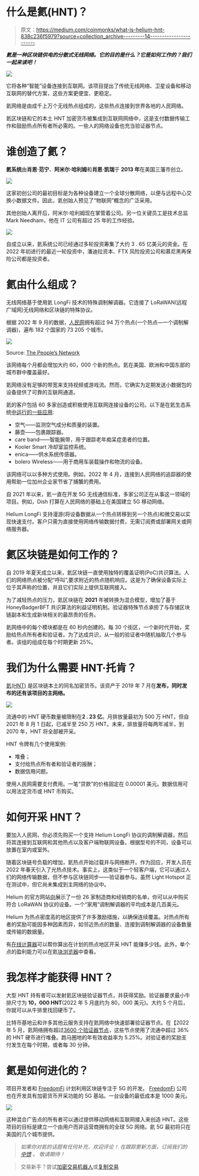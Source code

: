 # 什么是氦(HNT)？

> 原文：<https://medium.com/coinmonks/what-is-helium-hnt-838c236f5979?source=collection_archive---------14----------------------->

***氦是一种区块链供电的分散式无线网络。它的目的是什么？它是如何工作的？我们一起来读吧！***

![](img/93d25f731c4c45af132c941763c9bc8d.png)

它将各种“智能”设备连接到互联网。该项目提出了传统无线网络、卫星设备和移动互联网的替代方案，这些方案更便宜、更稳定。

氦网络是由成千上万个无线热点组成的，这些热点连接到世界各地的人民网络。

氦区块链和它的本土 HNT 加密货币被集成到互联网网络中，这是支付数据传输工作和鼓励热点所有者所必需的。一些人的网络设备也充当验证器节点。

# 谁创造了氦？

**氦系统**由**肖恩·范宁**、**阿米尔·哈利姆**和**肖恩·凯瑞**于 **2013 年**在美国三藩市创立。

![](img/da5e12ab9030212ba16a78440ab2af9b.png)

这家初创公司的最初目标是为各种设备建立一个全球分散网络，以便与远程中心交换小数据文件。因此，氦创始人预见了“物联网”概念的广泛采用。

其他创始人离开后，阿米尔·哈利姆现在掌管着公司。另一位关键员工是技术总监 Mark Needham，他在 IT 公司有超过 25 年的工作经验。

![](img/cc60f2b3bd3bb008c1d21e4c6ed0f453.png)

自成立以来，氦系统公司已经通过多轮投资筹集了大约 3 . 65 亿美元的资金。在 2022 年初进行的最近一轮投资中，潘迪拉资本、FTX 风险投资公司和慕尼黑再保险公司都是投资者。

# 氦由什么组成？

无线网络基于使用氦 LongFi 技术的特殊调制解调器。它连接了 LoRaWAN(远程广域网)无线网络和区块链的特殊协议。

根据 2022 年 9 月的数据，[人民网](https://explorer.helium.com/hotspots)拥有超过 94 万个热点(一个热点—一个调制解调器)，遍布 182 个国家的 73 205 个城市。

![](img/d2b47c556d78db05ac991afdc0a685bc.png)

Source: [The People’s Network](https://explorer.helium.com/hotspots)

该网络每个月都会增加大约 60，000 个新的热点。氦在美国、欧洲和中国东部的城市群中覆盖最好。

氦网络没有足够的带宽来支持视频或游戏流。然而，它确实为定期发送小数据包的设备提供了可靠的互联网通道。

氦的客户包括 60 多家创造或积极使用互联网连接设备的公司。以下是在氦生态系统[中运行的一些应用](https://www.helium.com/ecosystem):

*   空气——监测空气成分和质量的装置。
*   藤壶——包裹跟踪器。
*   care band——智能腕带，用于跟踪老年痴呆症患者的位置。
*   Kooler Smart 冷却室监控系统。
*   enica——供水系统传感器。
*   bolero Wireless——用于商用车装载操作和物流的设备。

该网络可以以多种方式使用。例如，2022 年 4 月，连接到人民网络的追踪器的使用帮助一位加州企业家节省了捕蟹的费用。

自 2021 年以来，氦一直在开发 5G 无线通信标准，多家公司正在从事这一领域的项目。例如，Dish 打算在人民网络的基础上在美国建立 5G 移动网络。

Helium LongFi 支持漫游(将设备数据从一个热点转移到另一个热点)和微交易以实现快速支付。客户只需为直接使用网络传输数据付费，无需订阅费或部署网关或网络服务器。

# 氦区块链是如何工作的？

自 2019 年夏天成立以来，氦区块链一直使用独特的覆盖证明(PoC)共识算法。人们的网络热点被分配“呼叫”,要求附近的热点随机响应。这是为了确保设备实际上位于其声称的位置，并且它们实际上提供互联网接入。

为了减轻热点的压力，氦区块链在 **2021** 年被转换为混合模型，增加了基于 HoneyBadgerBFT 共识算法的利益证明机制。验证器特殊节点承担了与存储区块链副本和生成新块相关的最昂贵的任务。

氦网络中的每个模块都是在 60 秒内创建的。每 30 个街区，一个新时代开始，奖励给热点所有者和验证者。为了达成共识，从一般的验证者中随机抽取几个参与者。该组的组成在每个时期更新 25%。

# 我们为什么需要 HNT·托肯？

[氦(HNT)](https://www.helium.com/token) 是区块链本土的同名加密货币。该资产于 2019 年 7 月在**发布，同时发布的还有该项目的主网络。**

![](img/24a696115c7e58ef86c56b1b8b49c3ff.png)

流通中的 HNT 硬币数量被限制在**2 . 23 亿**。月排放量最初为 500 万 HNT，但自 2021 年 8 月 1 日起，已减半至 250 万 HNT。未来，排放量将每两年减半，到 2070 年，HNT 将全部被开采。

HNT 令牌有几个使用案例:

*   堆叠；
*   支付给热点所有者和验证者的报酬；
*   数据信用问题。

使用人民网需要支付费用。一笔“贷款”的价格固定在 0.00001 美元。数据信用可以用法定货币或 HNT 币购买。

# 如何开采 HNT？

要加入人民网，你必须先购买一个支持 Helium LongFi 协议的调制解调器，然后将其连接到互联网和其他热点以及客户端物联网设备。根据型号的不同，设备可以放置在室内或室外。

随着区块链号负载的增加，氦热点开始过载并与网络断开。作为回应，开发人员在 2022 年春天引入了光热点技术。事实上，这类似于一个轻客户端，它可以通过人们的网络传输数据，但不参与区块链同步——验证器参与。虽然 Light Hotspot 正在测试中，但它尚未集成到主网络的协议中。

Helium 的官方网站[向](https://www.helium.com/mine#hotspots)展示了一份 26 家制造商和经销商的名单，你可以从中购买符合 LoRaWAN 协议的设备。一个“家用”调制解调器的平均成本是几百美元。

Helium 为热点密度高的地区提供了许多激励措施，以确保连续覆盖。对热点所有者的奖励可能因多种因素而异，如邻近热点的数量、连接到调制解调器的设备数量或传输的数据量。

有[在线计算器](https://helium.plus/earnings-calculator)可以帮你算出在计划的热点地区开采 HNT 能赚多少钱。此外，单个点的盈利能力可以在氦[块浏览器](https://explorer.helium.com/)中查看。

# 我怎样才能获得 HNT？

大型 HNT 持有者可以发射氦区块链验证器节点，并获得奖励。验证器要求最小牛排尺寸为 **10，000 HNT**(2022 年 5 月底约为 80，000 美元)。大约 5 个月后，你就可以从牛排里找回硬币了。

比特币基地云和许多其他云服务支持在氦网络中快速部署验证器节点。在【2022 年 5 月，氦网络拥有超过[3600 个验证器节点](https://explorer.helium.com/validators)，这些节点使用了流通中超过 36%的 HNT 硬币进行堆叠。跑马圈地的年有效收益率为 5.25%。对验证者的奖励支付发生在每个时期，或者每 30 分钟。

# 氦是如何进化的？

项目开发者和 [FreedomFi](https://freedomfi.com/) 计划利用区块链专注于 5G 的开发。 [FreedomFi](https://freedomfi.com/) 公司也在开发具有加密货币开采功能的 5G 基站。一台设备的最低成本是 1000 美元。

![](img/aec88edce7719cd01587be862c5c9b3c.png)

这种混合广告点的所有者可以通过提供移动网络和互联网接入来创造 HNT。这些项目的目标是建立一个由用户而非运营商拥有的全球 5G 网络。氦 5G 最初将只在美国的几个城市提供。

> *如果你对氦的话题有任何补充，欢迎评论！
> 在跟踪更新方面，订阅我们的* [*中馈*](https://medium.com/sunflowercorporation) *。
> 敬请期待！*

> 交易新手？尝试[加密交易机器人](/coinmonks/crypto-trading-bot-c2ffce8acb2a)或[复制交易](/coinmonks/top-10-crypto-copy-trading-platforms-for-beginners-d0c37c7d698c)